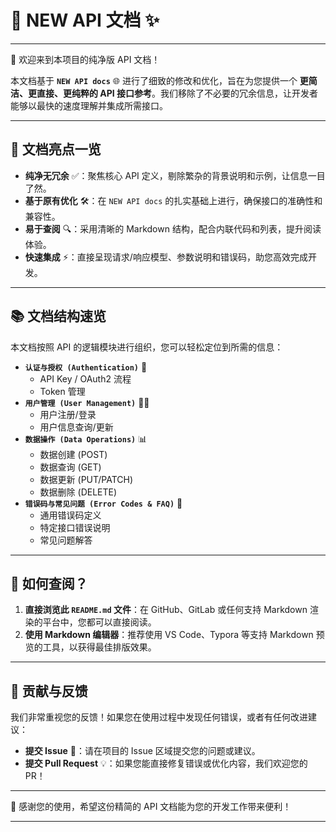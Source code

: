 # 📝 NEW API 文档 ✨

---

👋 欢迎来到本项目的纯净版 API 文档！

本文档基于 **`NEW API docs`** 🌐 进行了细致的修改和优化，旨在为您提供一个 **更简洁、更直接、更纯粹的 API 接口参考**。我们移除了不必要的冗余信息，让开发者能够以最快的速度理解并集成所需接口。

---

## 🚀 文档亮点一览

*   **纯净无冗余** ✅：聚焦核心 API 定义，剔除繁杂的背景说明和示例，让信息一目了然。
*   **基于原有优化** 🛠️：在 `NEW API docs` 的扎实基础上进行，确保接口的准确性和兼容性。
*   **易于查阅** 🔍：采用清晰的 Markdown 结构，配合内联代码和列表，提升阅读体验。
*   **快速集成** ⚡：直接呈现请求/响应模型、参数说明和错误码，助您高效完成开发。

---

## 📚 文档结构速览

本文档按照 API 的逻辑模块进行组织，您可以轻松定位到所需的信息：

*   **`认证与授权 (Authentication)`** 🔑
    *   API Key / OAuth2 流程
    *   Token 管理
*   **`用户管理 (User Management)`** 🧑‍💻
    *   用户注册/登录
    *   用户信息查询/更新
*   **`数据操作 (Data Operations)`** 📊
    *   数据创建 (POST)
    *   数据查询 (GET)
    *   数据更新 (PUT/PATCH)
    *   数据删除 (DELETE)
*   **`错误码与常见问题 (Error Codes & FAQ)`** 🚫
    *   通用错误码定义
    *   特定接口错误说明
    *   常见问题解答

---

## 📖 如何查阅？

1.  **直接浏览此 `README.md` 文件**：在 GitHub、GitLab 或任何支持 Markdown 渲染的平台中，您都可以直接阅读。
2.  **使用 Markdown 编辑器**：推荐使用 VS Code、Typora 等支持 Markdown 预览的工具，以获得最佳排版效果。

---

## 🤝 贡献与反馈

我们非常重视您的反馈！如果您在使用过程中发现任何错误，或者有任何改进建议：

*   **提交 Issue** 🐛：请在项目的 Issue 区域提交您的问题或建议。
*   **提交 Pull Request** 💡：如果您能直接修复错误或优化内容，我们欢迎您的 PR！

---

🎉 感谢您的使用，希望这份精简的 API 文档能为您的开发工作带来便利！

---
```

